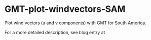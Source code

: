 # GMT-plot-windvectors-SAM
Plot wind vectors (u and v components) with GMT for South America.

For a more detailed description, see blog entry at 
